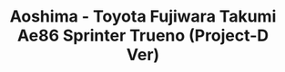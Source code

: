 ---
layout: product
title: "Aoshima - Toyota Fujiwara Takumi Ae86 Sprinter Trueno (Project-D Ver)"
price: "TBA" 
desc: "N/A"
img_path: "/assets/img/AO08133.webp"
brand: "N/A"
available: false
special_offer: false
new: false
soon: false
cat: "010000"
subcat: "013700"
subsubcat: "0N/A"
sifra: "AO08133"
popular: false
---